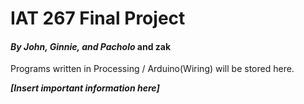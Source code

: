# IAT 267 Final Project
#### *By John, Ginnie, and Pacholo* and zak

Programs written in Processing / Arduino(Wiring) will be stored here.

***\[Insert important information here\]***
